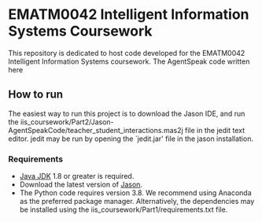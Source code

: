 # EMATM0042 Intelligent Information Systems Coursework
This repository is dedicated to host code developed for the EMATM0042 Intelligent Information Systems coursework. The AgentSpeak code written here 

## How to run
The easiest way to run this project is to download the Jason IDE, and run the iis_coursework/Part2/Jason-AgentSpeakCode/teacher_student_interactions.mas2j file in the jedit text editor. jedit may be run by opening the `jedit.jar' file in the jason installation.

### Requirements
- [Java JDK](https://www.oracle.com/uk/java/technologies/javase-downloads.html) 1.8 or greater is required.
- Download the latest version of [Jason](https://sourceforge.net/projects/jason/).
- The Python code requires version 3.8. We recommend using Anaconda as the preferred package manager. Alternatively, the dependencies may be installed using the iis_coursework/Part1/requirements.txt file.


